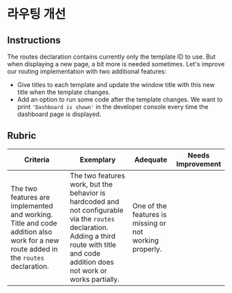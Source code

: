 # 라우팅 개선

## Instructions

The routes declaration contains currently only the template ID to use. But when displaying a new page, a bit more is needed sometimes. Let's improve our routing implementation with two additional features:

- Give titles to each template and update the window title with this new title when the template changes.
- Add an option to run some code after the template changes. We want to print `'Dashboard is shown'` in the developer console every time the dashboard page is displayed.

## Rubric

Criteria | Exemplary | Adequate | Needs Improvement
--- | --- | --- | ---
 | The two features are implemented and working. Title and code addition also work for a new route added in the `routes` declaration. | The two features work, but the behavior is hardcoded and not configurable via the `routes` declaration. Adding a third route with title and code addition does not work or works partially. | One of the features is missing or not working properly.
